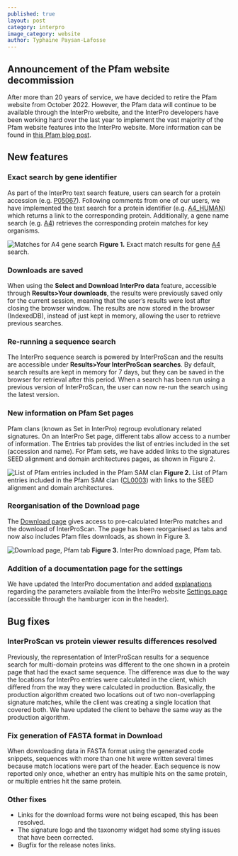 ```yaml
---
published: true
layout: post
category: interpro
image_category: website
author: Typhaine Paysan-Lafosse
---
```

## Announcement of the Pfam website decommission

After more than 20 years of service, we have decided to retire the Pfam website from October 2022. However, the Pfam data will continue to be available through the InterPro website, and the InterPro developers have been working hard over the last year to implement the vast majority of the Pfam website features into the InterPro website. More information can be found in [this Pfam blog post](https://xfam.wordpress.com/2022/08/04/pfam-website-decommission/).

## New features
### Exact search by gene identifier
As part of the InterPro text search feature, users can search for a protein accession (e.g. [P05067](https://www.ebi.ac.uk/interpro/search/text/P05067/?page=1#table)). Following comments from one of our users, we have implemented the text search for a protein identifier (e.g. [A4_HUMAN](https://www.ebi.ac.uk/interpro/search/text/A4_HUMAN/?page=1#table)) which returns a link to the corresponding protein. Additionally, a gene name search (e.g. [A4](https://www.ebi.ac.uk/interpro/search/text/A4/?page=1#table)) retrieves the corresponding protein matches for key organisms.

![Matches for A4 gene search]({{site.baseurl}}/assets/media/images/posts/interpro_90_gene_search_match.png)
**Figure 1.** Exact match results for gene [A4](https://www.ebi.ac.uk/interpro/search/text/A4/?page=1#table) search.

### Downloads are saved
When using the **Select and Download InterPro data** feature, accessible through **Results>Your downloads**, the results were previously saved only for the current session, meaning that the user’s results were lost after closing the browser window. The results are now stored in the browser (IndexedDB), instead of just kept in memory, allowing the user to retrieve previous searches.

### Re-running a sequence search
The InterPro sequence search is powered by InterProScan and the results are accessible under **Results>Your InterProScan searches**. By default, search results are kept in memory for 7 days, but they can be saved in the browser for retrieval after this period. When a search has been run using a previous version of InterProScan, the user can now re-run the search using the latest version.

### New information on Pfam Set pages
Pfam clans (known as Set in InterPro) regroup evolutionary related signatures. On an InterPro Set page, different tabs allow access to a number of information. The Entries tab provides the list of entries included in the set (accession and name). For Pfam sets, we have added links to the signatures SEED alignment and domain architectures pages, as shown in Figure 2.

![List of Pfam entries included in the Pfam SAM clan]({{site.baseurl}}/assets/media/images/posts/interpro_90_pfam_set_entries.png)
**Figure 2.** List of Pfam entries included in the Pfam SAM clan ([CL0003](https://www.ebi.ac.uk/interpro/set/pfam/CL0003/entry/pfam/#table)) with links to the SEED alignment and domain architectures.

### Reorganisation of the Download page
The [Download page](https://www.ebi.ac.uk/interpro/download/) gives access to pre-calculated InterPro matches and the download of InterProScan. The page has been reorganised as tabs and now also includes Pfam files downloads, as shown in Figure 3.

![Download page, Pfam tab]({{site.baseurl}}/assets/media/images/posts/interpro_90_download.png)
**Figure 3.** InterPro download page, Pfam tab.

### Addition of a documentation page for the settings 
We have updated the InterPro documentation and added [explanations](https://interpro-documentation.readthedocs.io/en/latest/settings.html) regarding the parameters available from the InterPro website [Settings page](https://www.ebi.ac.uk/interpro/settings/) (accessible through the hamburger icon in the header).

## Bug fixes
### InterProScan vs protein viewer results differences resolved
Previously, the representation of InterProScan results for a sequence search for multi-domain proteins was different to the one shown in a protein page that had the exact same sequence. The difference was due to the way the locations for InterPro entries were calculated in the client, which differed from the way they were calculated in production. Basically, the production algorithm created two locations out of two non-overlapping signature matches, while the client was creating a single location that covered both. We have updated the client to behave the same way as the production algorithm.

### Fix generation of FASTA format in Download
When downloading data in FASTA format using the generated code snippets, sequences with more than one hit were written several times because match locations were part of the header. Each sequence is now reported only once, whether an entry has multiple hits on the same protein, or multiple entries hit the same protein.

### Other fixes
- Links for the download forms were not being escaped, this has been resolved.
- The signature logo and the taxonomy widget had some styling issues that have been corrected.
- Bugfix for the release notes links.
